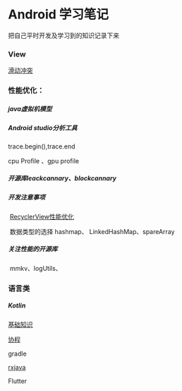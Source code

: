 # Android  学习笔记

  把自己平时开发及学习到的知识记录下来



### View

[滑动冲突](docs/view/touch_conflict.md)

### 性能优化：

##### java虚拟机模型

##### Android studio分析工具

   trace.begin(),trace.end   

   cpu Profile 、gpu profile

##### 开源库leackcannary、blockcannary

##### 开发注意事项

​	[RecyclerView性能优化](docs/view/RecyclerView.md)

​    数据类型的选择   hashmap、 LinkedHashMap、spareArray

##### 关注性能的开源库

​	mmkv、logUtils、



### 语言类

##### Kotlin

[基础知识](docs/kotlin/kotlinbase.md)

[协程](docs/kotlin/coroutine.md)

gradle

[rxjava](docs/rxjava/rxjava.md)

Flutter





